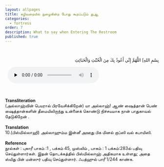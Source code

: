 ```yaml
---
layout: allpages
title: கழிவறையில் நுழைகின்ற போது கூறப்படும் துஆ
categories:
  - fortress
order: 7
description: What to say when Entering The Restroom
published: true
---
```


&nbsp;
<div class="arabictext" dir="RTL">

بِسْمِ اللهِ] اللَّهُمَّ إِنِّي أَعُوذُ بِكَ مِنَ الْخُبُْثِ وَالْخَبَائِثِ

</div>
&nbsp;


<audio controls  preload="none">
  <source src="{{ site.baseurl }}/audio/fortress/10.mp3" type="audio/mpeg">
Your browser does not support the audio element.
</audio>


&nbsp;
<div class="duaextra" tabindex="0">
<div><strong>Transliteration</strong></div>
<div class="extra"> (அல்லாஹ்வின் பெயரால் பிரவேசிக்கிறேன்) யா அல்லாஹ்! ஆண் ஷைத்தான் பெண் ஷைத்தான்களின் தீமையிலிருந்து உன்னைக் கொண்டு நிச்சயமாக நான் பாதுகாவல் தேடுகிறேன் .</div>
</div>
&nbsp;
<div class="duaextra" tabindex="0">
<div><strong>Translation</strong></div>
<div class="extra">10.(பிஸ்மில்லாஹி) அல்லாஹும்ம இன்னீ அஊது பிக மினல் குப்ஸி வல் கபாயிஸி.</div>
</div>
&nbsp;
<div class="duaextra" tabindex="0">
<div><strong>Reference</strong></div>
<div class="extra"> நூல்கள் : புகாரீ பாகம் :1 , பக்கம் 45, முஸ்லிம் , பாகம் : 1 பக்கம்:283ல் பதிவு செய்துள்ளார்கள். இதன் தொடக்கத்தில் பிஸ்மில்லாஹ் அதிகமாக உள்ளது; அதை ஸ்யிது பின் மன்ஸுர் பதிவு செய்துள்ளார். ஃபத்ஹுல் பாரீ  1/244  காண்க. <div>
</div>
